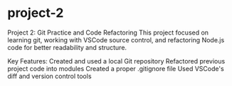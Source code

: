 # project-2
Project 2: Git Practice and Code Refactoring
This project focused on learning git, working with VSCode source control, and refactoring Node.js code for better readability and structure.

Key Features:
Created and used a local Git repository
Refactored previous project code into modules
Created a proper .gitignore file
Used VSCode's diff and version control tools
